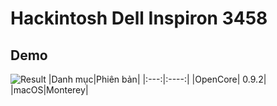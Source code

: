# Hackintosh Dell Inspiron 3458
## Demo
![Result](https://cdn.discordapp.com/attachments/636786976556711946/1105794008476815460/image.png)
|Danh mục|Phiên bản|
|:---:|:----:|
|OpenCore| 0.9.2|
|macOS|Monterey|
